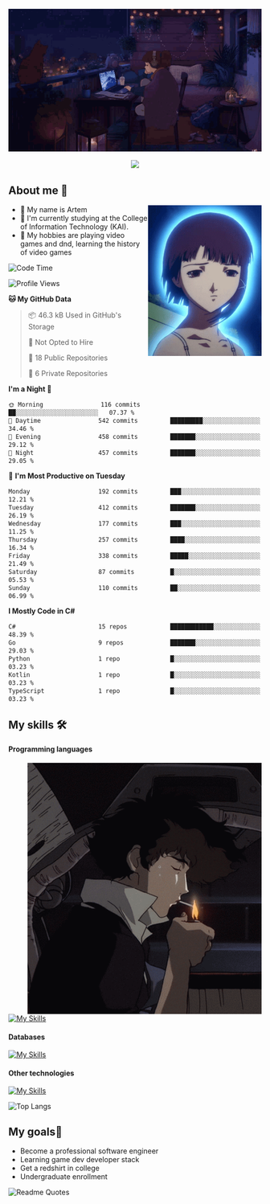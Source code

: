 <div align="center">
  <p>
    <img src="assets/lo-fi.gif">
  </p>
  <p>
    <img src="https://readme-typing-svg.herokuapp.com?color=%2336BCF7&lines=Welcome-to-my-profile&center=true&width=380&height=50&duration=4000&pause=1000">
  </p>
</div>

<div>
  <h2>About me 🚀</h2>
   <div align="center">
    <img src="assets/lain2.gif" align="right" height="300px">
  </div>
  <ul>
    <li>👨 My name is Artem</li>
    <li>🌱 I'm currently studying at the College of Information Technology (KAI).</li>
    <li>👾 My hobbies are playing video games and dnd, learning the history of video games </li>
  </ul>
</div>


<!--START_SECTION:waka-->
![Code Time](http://img.shields.io/badge/Code%20Time-171%20hrs%2016%20mins-blue)

![Profile Views](http://img.shields.io/badge/Profile%20Views-1-blue)

**🐱 My GitHub Data** 

> 📦 46.3 kB Used in GitHub's Storage 
 > 
> 🚫 Not Opted to Hire
 > 
> 📜 18 Public Repositories 
 > 
> 🔑 6 Private Repositories 
 > 
**I'm a Night 🦉** 

```text
🌞 Morning                116 commits         ██░░░░░░░░░░░░░░░░░░░░░░░   07.37 % 
🌆 Daytime                542 commits         █████████░░░░░░░░░░░░░░░░   34.46 % 
🌃 Evening                458 commits         ███████░░░░░░░░░░░░░░░░░░   29.12 % 
🌙 Night                  457 commits         ███████░░░░░░░░░░░░░░░░░░   29.05 % 
```
📅 **I'm Most Productive on Tuesday** 

```text
Monday                   192 commits         ███░░░░░░░░░░░░░░░░░░░░░░   12.21 % 
Tuesday                  412 commits         ███████░░░░░░░░░░░░░░░░░░   26.19 % 
Wednesday                177 commits         ███░░░░░░░░░░░░░░░░░░░░░░   11.25 % 
Thursday                 257 commits         ████░░░░░░░░░░░░░░░░░░░░░   16.34 % 
Friday                   338 commits         █████░░░░░░░░░░░░░░░░░░░░   21.49 % 
Saturday                 87 commits          █░░░░░░░░░░░░░░░░░░░░░░░░   05.53 % 
Sunday                   110 commits         ██░░░░░░░░░░░░░░░░░░░░░░░   06.99 % 
```


**I Mostly Code in C#** 

```text
C#                       15 repos            ████████████░░░░░░░░░░░░░   48.39 % 
Go                       9 repos             ███████░░░░░░░░░░░░░░░░░░   29.03 % 
Python                   1 repo              █░░░░░░░░░░░░░░░░░░░░░░░░   03.23 % 
Kotlin                   1 repo              █░░░░░░░░░░░░░░░░░░░░░░░░   03.23 % 
TypeScript               1 repo              █░░░░░░░░░░░░░░░░░░░░░░░░   03.23 % 
```




<!--END_SECTION:waka-->

## My skills 🛠️
#### Programming languages
<div align="center">
  <img src="assets/bebop_smoke.gif" align="right" height="500px">
</div>


[![My Skills](https://skillicons.dev/icons?i=go,cs,python)](https://skillicons.dev)
#### Databases
[![My Skills](https://skillicons.dev/icons?i=mysql,mongodb,postgres)](https://skillicons.dev)
#### Other technologies
[![My Skills](https://skillicons.dev/icons?i=unity,docker,git,wasm,githubactions,kafka)](https://skillicons.dev)

![Top Langs](https://github-readme-stats.vercel.app/api/top-langs/?username=nifle3&layout=compact&theme=nord)


## My goals🚀
- Become a professional software engineer
- Learning game dev developer stack
- Get a redshirt in college
- Undergraduate enrollment

![Readme Quotes](https://quotes-github-readme.vercel.app/api?type=horizontal&theme=nord) 

